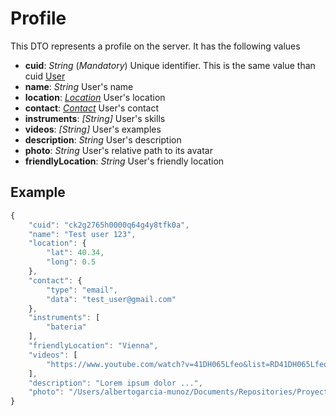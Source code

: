 # Profile

This DTO represents a profile on the server. It has the following values

- **cuid**: _String_ (_Mandatory_) Unique identifier. This is the same value than cuid [User](./user.md)
- **name**: _String_ User's name
- **location**: _[Location](./location.md)_ User's location
- **contact**: _[Contact](./contact.md)_ User's contact
- **instruments**: _[String]_ User's skills
- **videos**: _[String]_ User's examples
- **description**: _String_ User's description
- **photo**: _String_ User's relative path to its avatar
- **friendlyLocation**: _String_ User's friendly location

## Example

```javascript
{
    "cuid": "ck2g2765h0000q64g4y8tfk0a",
    "name": "Test user 123",
    "location": {
        "lat": 40.34,
        "long": 0.5
    },
    "contact": {
        "type": "email",
        "data": "test_user@gmail.com"
    },
    "instruments": [
        "bateria"
    ],
    "friendlyLocation": "Vienna",
    "videos": [
        "https://www.youtube.com/watch?v=41DH065Lfeo&list=RD41DH065Lfeo&start_radio=1"
    ],
    "description": "Lorem ipsum dolor ...",
    "photo": "/Users/albertogarcia-munoz/Documents/Repositories/ProyectoFinal/PiedPipers/public/img/ck2g2765h0000q64g4y8tfk0a.png"
}
```
